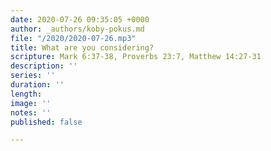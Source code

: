 ```yaml
---
date: 2020-07-26 09:35:05 +0000
author: _authors/koby-pokus.md
file: "/2020/2020-07-26.mp3"
title: What are you considering?
scripture: Mark 6:37-38, Proverbs 23:7, Matthew 14:27-31
description: ''
series: ''
duration: ''
length: 
image: ''
notes: ''
published: false

---
```

